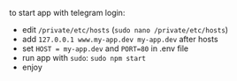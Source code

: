 to start app with telegram login:
 - edit `/private/etc/hosts` (`sudo nano /private/etc/hosts`)
 - add `127.0.0.1 www.my-app.dev my-app.dev` after hosts
 - set `HOST = my-app.dev` and `PORT=80` in .env file
 - run app with `sudo`: `sudo npm start`
 - enjoy
